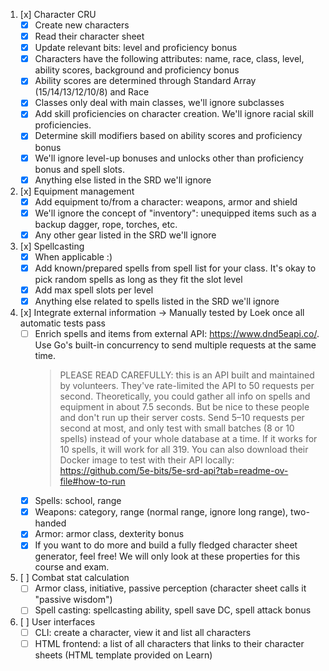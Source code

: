 1. [x] Character CRU
   - [x] Create new characters
   - [x] Read their character sheet
   - [x] Update relevant bits: level and proficiency bonus
   - [x] Characters have the following attributes: name, race, class, level, ability scores, background and proficiency bonus
   - [x] Ability scores are determined through Standard Array (15/14/13/12/10/8) and Race
   - [x] Classes only deal with main classes, we'll ignore subclasses
   - [x] Add skill proficiencies on character creation. We'll ignore racial skill proficiencies.
   - [x] Determine skill modifiers based on ability scores and proficiency bonus
   - [x] We'll ignore level-up bonuses and unlocks other than proficiency bonus and spell slots.
   - [x] Anything else listed in the SRD we'll ignore

2. [x] Equipment management
   - [x] Add equipment to/from a character: weapons, armor and shield
   - [x] We'll ignore the concept of "inventory": unequipped items such as a backup dagger, rope, torches, etc.
   - [x] Any other gear listed in the SRD we'll ignore

3. [x] Spellcasting
   - [x] When applicable :)
   - [x] Add known/prepared spells from spell list for your class. It's okay to pick random spells as long as they fit the slot level
   - [x] Add max spell slots per level
   - [x] Anything else related to spells listed in the SRD we'll ignore

4. [x] Integrate external information → Manually tested by Loek once all automatic tests pass
   - [ ] Enrich spells and items from external API: https://www.dnd5eapi.co/. Use Go's built-in concurrency to send multiple requests at the same time.
     > PLEASE READ CAREFULLY: this is an API built and maintained by volunteers. They've rate-limited the API to 50 requests per second. Theoretically, you could gather all info on spells and equipment in about 7.5 seconds. But be nice to these people and don't run up their server costs. Send 5–10 requests per second at most, and only test with small batches (8 or 10 spells) instead of your whole database at a time. If it works for 10 spells, it will work for all 319. You can also download their Docker image to test with their API locally: https://github.com/5e-bits/5e-srd-api?tab=readme-ov-file#how-to-run
   - [x] Spells: school, range
   - [x] Weapons: category, range (normal range, ignore long range), two-handed
   - [x] Armor: armor class, dexterity bonus
   - [x] If you want to do more and build a fully fledged character sheet generator, feel free! We will only look at these properties for this course and exam.

5. [ ] Combat stat calculation
   - [ ] Armor class, initiative, passive perception (character sheet calls it "passive wisdom")
   - [ ] Spell casting: spellcasting ability, spell save DC, spell attack bonus

6. [ ] User interfaces
   - [ ] CLI: create a character, view it and list all characters
   - [ ] HTML frontend: a list of all characters that links to their character sheets (HTML template provided on Learn)
